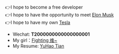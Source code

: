 👉I hope to become a free developer  
👉I hope to have the opportunity to meet [Elon Musk](https://twitter.com/elonmusk)  
👉I hope to have my own [Tesla](https://www.tesla.com)  

- Wechat: **T2000000000000000001**
- My girl：[Fighting 维~](https://github.com/Fightingweiwei)
- My Resume: [YuHao Tian](https://drive.google.com/file/d/1-_eY-AtDKK963ZJYGm5Wm0nfNr9qlXCy/view?usp=sharing)
